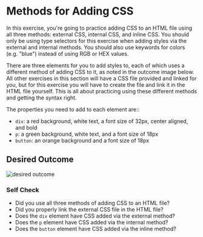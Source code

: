 # Methods for Adding CSS
In this exercise, you're going to practice adding CSS to an HTML file using all three methods: external CSS, internal CSS, and 
inline CSS. You should only be using type selectors for this exercise when adding styles via the external and internal methods. 
You should also use keywords for colors (e.g. "blue") instead of using RGB or HEX values.

There are three elements for you to add styles to, each of which uses a different method of adding CSS to it, as noted in the outcome image below. 
All other exercises in this section will have a CSS file provided and linked for you, but for this exercise you will have to create the file and 
link it in the HTML file yourself. This is all about practicing using these different methods and getting the syntax right.

The properties you need to add to each element are::

* `div`: a red background, white text, a font size of 32px, center aligned, and bold
* `p`: a green background, white text, and a font size of 18px
* `button`: an orange background and a font size of 18px

## Desired Outcome
![desired outcome](./desired-outcome.png)


### Self Check
- Did you use all three methods of adding CSS to an HTML file?
- Did you properly link the external CSS file in the HTML file?
- Does the `div` element have CSS added via the external method?
- Does the `p` element have CSS added via the internal method?
- Does the `button` element have CSS added via the inline method?
